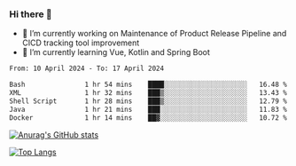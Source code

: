 ### Hi there 👋

- 🔭 I’m currently working on Maintenance of Product Release Pipeline and CICD tracking tool improvement
- 🌱 I’m currently learning Vue, Kotlin and Spring Boot

<!--START_SECTION:waka-->

```txt
From: 10 April 2024 - To: 17 April 2024

Bash               1 hr 54 mins    ████░░░░░░░░░░░░░░░░░░░░░   16.48 %
XML                1 hr 32 mins    ███▒░░░░░░░░░░░░░░░░░░░░░   13.43 %
Shell Script       1 hr 28 mins    ███▒░░░░░░░░░░░░░░░░░░░░░   12.79 %
Java               1 hr 21 mins    ███░░░░░░░░░░░░░░░░░░░░░░   11.83 %
Docker             1 hr 14 mins    ██▓░░░░░░░░░░░░░░░░░░░░░░   10.72 %
```

<!--END_SECTION:waka-->

[![Anurag's GitHub stats](https://github-readme-stats.vercel.app/api?username=yunhao981&show_icons=true&theme=solarized-dark)](https://github.com/anuraghazra/github-readme-stats)

[![Top Langs](https://github-readme-stats.vercel.app/api/top-langs/?username=yunhao981&theme=solarized-dark&layout=compact)](https://github.com/anuraghazra/github-readme-stats)

<!--
**yunhao981/yunhao981** is a ✨ _special_ ✨ repository because its `README.md` (this file) appears on your GitHub profile.

Here are some ideas to get you started:

- 🔭 I’m currently working on Maintenance of Release Pipeline and CICD tracking tool improvement
- 🌱 I’m currently learning Vue, Kotlin and Spring Boot
- 👯 I’m looking to collaborate on ...
- 🤔 I’m looking for help with ...
- 💬 Ask me about ...
- 📫 How to reach me: ...
- 😄 Pronouns: ...
- ⚡ Fun fact: ...
-->


